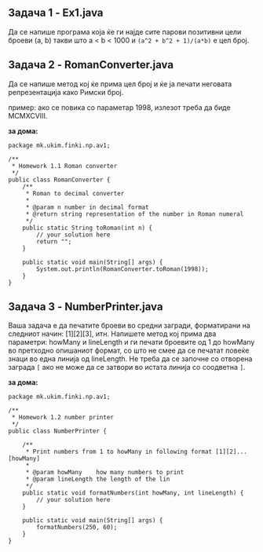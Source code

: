 ## Задача 1 - Ex1.java

Да се напише програма која ќе ги најде сите парови позитивни цели броеви (a, b) такви што a < b < 1000
и ````(a^2 + b^2 + 1)/(a*b)```` е цел број.

## Задача 2 - RomanConverter.java

Да се напише метод кој ќе прима цел број и ќе ја печати неговата репрезентација како Римски број.

пример:
ако се повика со параметар 1998, излезот треба да биде MCMXCVIII.

**за дома:**

````
package mk.ukim.finki.np.av1;

/**
 * Homework 1.1 Roman converter
 */
public class RomanConverter {
    /**
     * Roman to decimal converter
     *
     * @param n number in decimal format
     * @return string representation of the number in Roman numeral
     */
    public static String toRoman(int n) {
        // your solution here
        return "";
    }

    public static void main(String[] args) {
        System.out.println(RomanConverter.toRoman(1998));
    }
}
````

## Задача 3 - NumberPrinter.java

Ваша задача е да печатите броеви во средни загради, форматирани на следниот начин: [1][2][3], итн. Напишете метод кој
прима два параметри: howMany и lineLength и ги печати броевите од 1 до howMany во претходно опишаниот формат, со што не
смее да се печатат повеќе знаци во една линија од lineLength. Не треба да се започне со отворена
заграда ````[```` ако не може да се затвори во истата линија со соодветна ````]````.

**за дома:**
````
package mk.ukim.finki.np.av1;

/**
 * Homework 1.2 number printer
 */
public class NumberPrinter {

    /**
     * Print numbers from 1 to howMany in following format [1][2]...[howMany]
     *
     * @param howMany    how many numbers to print
     * @param lineLength the length of the lin
     */
    public static void formatNumbers(int howMany, int lineLength) {
        // your solution here
    }

    public static void main(String[] args) {
        formatNumbers(250, 60);
    }
}
````